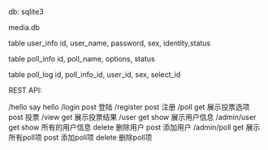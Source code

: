 db:
sqlite3

media.db

table user_info 
id, user_name, password, sex, identity,status

table poll_info
id, poll_name, options, status

table poll_log
id, poll_info_id, user_id, sex, select_id


REST API:

/hello       say hello
/login       post 登陆
/register    post 注册
/poll        get  展示投票选项  
             post 投票
/view        get 展示投票结果
/user        get show 展示用户信息
/admin/user  get show 所有的用户信息
             delete 删除用户
             post  添加用户
/admin/poll  get 展示所有poll项
             post 添加poll项
             delete 删除poll项
             
               

